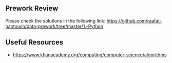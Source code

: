 ## Prework Review
Please check the solutions in the following link:
https://github.com/raafat-hantoush/data-prework/tree/master/1.-Python

## Useful Resources
+ https://www.khanacademy.org/computing/computer-science/algorithms
